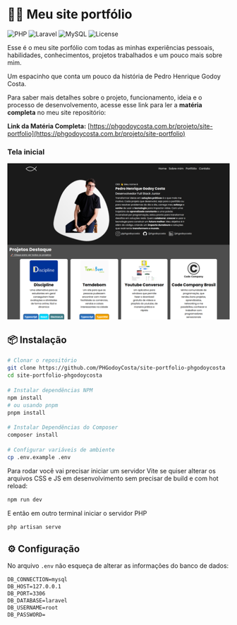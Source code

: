 # 👨‍💼 Meu site portfólio

![PHP](https://img.shields.io/badge/PHP-8.2+-7277ad?style=for-the-badge&logo=php&logoColor=white)
![Laravel](https://img.shields.io/badge/Laravel-10.10+-ff291a?style=for-the-badge&logo=laravel&logoColor=white)
![MySQL](https://img.shields.io/badge/MySQL-00758f?style=for-the-badge&logo=MySQL&logoColor=white)
![License](https://img.shields.io/badge/License-MIT-green?style=for-the-badge)

Esse é o meu site porfólio com todas as minhas experiências pessoais, habilidades, 
conhecimentos, projetos trabalhados e um pouco mais sobre mim.

Um espacinho que conta um pouco da história de Pedro Henrique Godoy Costa.

Para saber mais detalhes sobre o projeto, funcionamento, ideia e o processo de desenvolvemento, acesse esse link para ler a **matéria completa** no meu site repositório:

**Link da Matéria Completa:** [https://phgodoycosta.com.br/projeto/site-portfolio](https://phgodoycosta.com.br/projeto/site-portfolio)

### Tela inicial

<div align="center">
    <img src="public/images/pagina_inicial.png"></img>
</div>

## 📦 Instalação

```bash
# Clonar o repositório
git clone https://github.com/PHGodoyCosta/site-portfolio-phgodoycosta
cd site-portfolio-phgodoycosta

# Instalar dependências NPM
npm install
# ou usando pnpm
pnpm install

# Instalar Dependências do Composer
composer install

# Configurar variáveis de ambiente
cp .env.example .env
```

Para rodar você vai precisar iniciar um servidor Vite se quiser alterar os arquivos CSS e JS em desenvolvimento sem precisar de build e com hot reload:

```bash
npm run dev
```

E então em outro terminal iniciar o servidor PHP

```bash
php artisan serve
```

## ⚙️ Configuração

No arquivo `.env` não esqueça de alterar as informações do banco de dados:

```env
DB_CONNECTION=mysql
DB_HOST=127.0.0.1
DB_PORT=3306
DB_DATABASE=laravel
DB_USERNAME=root
DB_PASSWORD=
```
